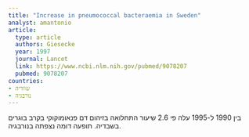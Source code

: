 ```yaml
---
title: "Increase in pneumococcal bacteraemia in Sweden"
analyst: amantonio
article:
  type: article
  authors: Giesecke
  year: 1997
  journal: Lancet
  link: https://www.ncbi.nlm.nih.gov/pubmed/9078207
  pubmed: 9078207
countries:
- שוודיה
- נורבגיה
---
```


בין 1990 ל-1995 עלה פי 2.6 שיעור התחלואה בזיהום דם פנאומוקוקי בקרב בוגרים בשבדיה. תופעה דומה נצפתה בנורבגיה. 
